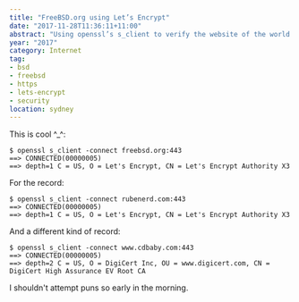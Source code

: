 ```yaml
---
title: "FreeBSD.org using Let’s Encrypt"
date: "2017-11-28T11:36:11+11:00"
abstract: "Using openssl’s s_client to verify the website of the world’s favourite OS."
year: "2017"
category: Internet
tag:
- bsd
- freebsd
- https
- lets-encrypt
- security
location: sydney
---
```

This is cool ^_^\:

    $ openssl s_client -connect freebsd.org:443
    ==> CONNECTED(00000005)
    ==> depth=1 C = US, O = Let's Encrypt, CN = Let's Encrypt Authority X3

For the record:

    $ openssl s_client -connect rubenerd.com:443
    ==> CONNECTED(00000005)
    ==> depth=1 C = US, O = Let's Encrypt, CN = Let's Encrypt Authority X3 

And a different kind of record:

    $ openssl s_client -connect www.cdbaby.com:443
    ==> CONNECTED(00000005)
    ==> depth=2 C = US, O = DigiCert Inc, OU = www.digicert.com, CN = DigiCert High Assurance EV Root CA

I shouldn't attempt puns so early in the morning.
